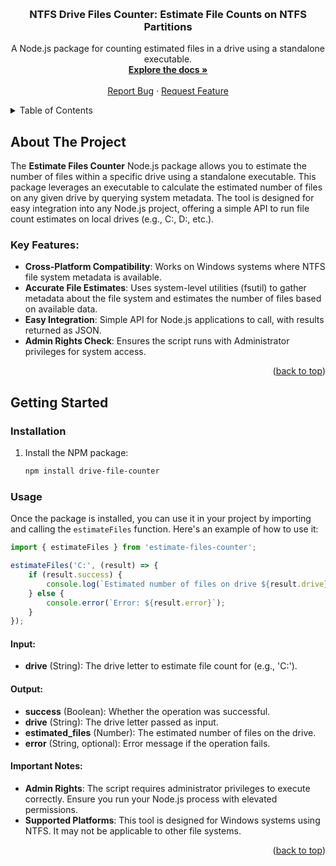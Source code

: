 
<!-- Improved compatibility of back to top link: See: https://github.com/othneildrew/Best-README-Template/pull/73 -->

<a name="readme-top"></a>

<!-- PROJECT LOGO -->
<br />
<div align="center">
  
<h3 align="center">NTFS Drive Files Counter: Estimate File Counts on NTFS Partitions</h3>
  <p align="center">
    A Node.js package for counting estimated files in a drive using a standalone executable.
    <br />
    <a href=""><strong>Explore the docs »</strong></a>
    <br />
    <br />
    <a href="https://github.com/eyobed101/DriveFileCounter/issues">Report Bug</a>
    ·
    <a href="https://github.com/eyobed101/DriveFileCounter/issues">Request Feature</a>
  </p>
</div>

<!-- TABLE OF CONTENTS -->
<details>
  <summary>Table of Contents</summary>
  <ol>
    <li>
      <a href="#about-the-project">About The Project</a>
    </li>
    <li>
      <a href="#getting-started">Getting Started</a>
      <ul>
        <li><a href="#installation">Installation</a></li>
        <li><a href="#usage">Usage</a></li>
      </ul>
    </li>
    <li><a href="#estimatefiles">`estimateFiles(drive, callback)`</a></li>
  </ol>
</details>

## About The Project

The **Estimate Files Counter** Node.js package allows you to estimate the number of files within a specific drive using a standalone executable. This package leverages an executable to calculate the estimated number of files on any given drive by querying system metadata. The tool is designed for easy integration into any Node.js project, offering a simple API to run file count estimates on local drives (e.g., C:, D:, etc.).

### Key Features:
- **Cross-Platform Compatibility**: Works on Windows systems where NTFS file system metadata is available.
- **Accurate File Estimates**: Uses system-level utilities (fsutil) to gather metadata about the file system and estimates the number of files based on available data.
- **Easy Integration**: Simple API for Node.js applications to call, with results returned as JSON.
- **Admin Rights Check**: Ensures the script runs with Administrator privileges for system access.

<p align="right">(<a href="#readme-top">back to top</a>)</p>

<!-- GETTING STARTED -->

## Getting Started

### Installation

1. Install the NPM package:

   ```sh
   npm install drive-file-counter
   ```

### Usage

Once the package is installed, you can use it in your project by importing and calling the `estimateFiles` function. Here's an example of how to use it:

```js
import { estimateFiles } from 'estimate-files-counter';

estimateFiles('C:', (result) => {
    if (result.success) {
        console.log(`Estimated number of files on drive ${result.drive}: ${result.estimated_files}`);
    } else {
        console.error(`Error: ${result.error}`);
    }
});
```

#### Input:
- **drive** (String): The drive letter to estimate file count for (e.g., 'C:').

#### Output:
- **success** (Boolean): Whether the operation was successful.
- **drive** (String): The drive letter passed as input.
- **estimated_files** (Number): The estimated number of files on the drive.
- **error** (String, optional): Error message if the operation fails.

#### Important Notes:
- **Admin Rights**: The script requires administrator privileges to execute correctly. Ensure you run your Node.js process with elevated permissions.
- **Supported Platforms**: This tool is designed for Windows systems using NTFS. It may not be applicable to other file systems.

<p align="right">(<a href="#readme-top">back to top</a>)</p>

